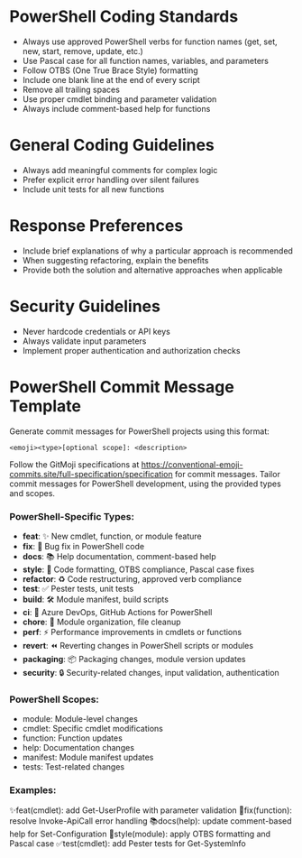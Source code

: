 # PowerShell Coding Standards
- Always use approved PowerShell verbs for function names (get, set, new, start, remove, update, etc.)
- Use Pascal case for all function names, variables, and parameters
- Follow OTBS (One True Brace Style) formatting
- Include one blank line at the end of every script
- Remove all trailing spaces
- Use proper cmdlet binding and parameter validation
- Always include comment-based help for functions

# General Coding Guidelines
- Always add meaningful comments for complex logic
- Prefer explicit error handling over silent failures
- Include unit tests for all new functions

# Response Preferences
- Include brief explanations of why a particular approach is recommended
- When suggesting refactoring, explain the benefits
- Provide both the solution and alternative approaches when applicable

# Security Guidelines
- Never hardcode credentials or API keys
- Always validate input parameters
- Implement proper authentication and authorization checks

# PowerShell Commit Message Template

Generate commit messages for PowerShell projects using this format:

`<emoji><type>[optional scope]: <description>`

Follow the GitMoji specifications at <https://conventional-emoji-commits.site/full-specification/specification> for
commit messages. Tailor commit messages for PowerShell development, using the provided types and scopes.

### PowerShell-Specific Types:
- **feat**: ✨ New cmdlet, function, or module feature
- **fix**: 🐛 Bug fix in PowerShell code
- **docs**: 📚 Help documentation, comment-based help
- **style**: 🎨 Code formatting, OTBS compliance, Pascal case fixes
- **refactor**: ♻️ Code restructuring, approved verb compliance
- **test**: ✅ Pester tests, unit tests
- **build**: 🛠️ Module manifest, build scripts
- **ci**: 🤖 Azure DevOps, GitHub Actions for PowerShell
- **chore**: 🧹 Module organization, file cleanup
- **perf**: ⚡ Performance improvements in cmdlets or functions
- **revert**: ⏪ Reverting changes in PowerShell scripts or modules
- **packaging**: 📦 Packaging changes, module version updates
- **security**: 🔒 Security-related changes, input validation, authentication

### PowerShell Scopes:
- module: Module-level changes
- cmdlet: Specific cmdlet modifications
- function: Function updates
- help: Documentation changes
- manifest: Module manifest updates
- tests: Test-related changes

### Examples:
✨feat(cmdlet): add Get-UserProfile with parameter validation
🐛fix(function): resolve Invoke-ApiCall error handling
📚docs(help): update comment-based help for Set-Configuration
🎨style(module): apply OTBS formatting and Pascal case
✅test(cmdlet): add Pester tests for Get-SystemInfo
